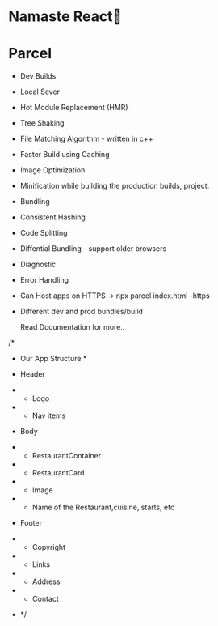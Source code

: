 # Namaste React🚀

# Parcel

- Dev Builds
- Local Sever
- Hot Module Replacement (HMR)
- Tree Shaking
- File Matching Algorithm - written in c++
- Faster Build using Caching
- Image Optimization
- Minification while building the production builds, project.
- Bundling
- Consistent Hashing
- Code Splitting
- Diffential Bundling - support older browsers
- Diagnostic
- Error Handling
- Can Host apps on HTTPS -> npx parcel index.html -https
- Different dev and prod bundles/build

  Read Documentation for more..

/\*

- Our App Structure \*

- Header
- - Logo
- - Nav items
- Body
- - RestaurantContainer
- - RestaurantCard
- - Image
- - Name of the Restaurant,cuisine, starts, etc
- Footer
- - Copyright
- - Links
- - Address
- - Contact
- \*/
